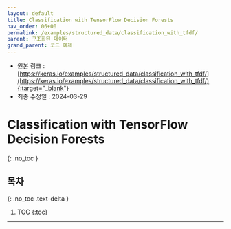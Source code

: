 ```yaml
---
layout: default
title: Classification with TensorFlow Decision Forests
nav_order: 06+00
permalink: /examples/structured_data/classification_with_tfdf/
parent: 구조화된 데이터
grand_parent: 코드 예제
---
```


* 원본 링크 : [https://keras.io/examples/structured_data/classification_with_tfdf/](https://keras.io/examples/structured_data/classification_with_tfdf/){:target="_blank"}
* 최종 수정일 : 2024-03-29

# Classification with TensorFlow Decision Forests
{: .no_toc }

## 목차
{: .no_toc .text-delta }

1. TOC
{:toc}

---
